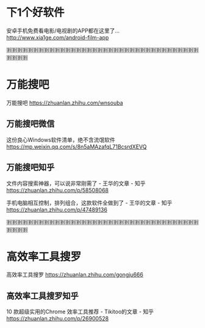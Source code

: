 
# 下1个好软件

安卓手机免费看电影/电视剧的APP都在这里了… http://www.xia1ge.com/android-film-app

:u5272::u5272::u5272::u5272::u5272::u5272::u5272::u5272::u5272::u5272::u5272::u5272::u5272::u5272::u5272::u5272::u5272::u5272::u5272::u5272::u5272::u5272::u5272::u5272::u5272::u5272::u5272::u5272::u5272::u5272::u5272::u5272::u5272::u5272::u5272::u5272::u5272::u5272::u5272::u5272:

# 万能搜吧

万能搜吧 https://zhuanlan.zhihu.com/wnsouba

## 万能搜吧微信

这份良心Windows软件清单，绝不含流氓软件 https://mp.weixin.qq.com/s/8n5aMAzafqL71BcsrdXEVQ

## 万能搜吧知乎 

文件内容搜索神器，可以说非常刚需了 - 王华的文章 - 知乎 https://zhuanlan.zhihu.com/p/58508068

手机电脑相互控制，排列组合，这款软件全做到了 - 王华的文章 - 知乎 https://zhuanlan.zhihu.com/p/47489136

:u5272::u5272::u5272::u5272::u5272::u5272::u5272::u5272::u5272::u5272::u5272::u5272::u5272::u5272::u5272::u5272::u5272::u5272::u5272::u5272::u5272::u5272::u5272::u5272::u5272::u5272::u5272::u5272::u5272::u5272::u5272::u5272::u5272::u5272::u5272::u5272::u5272::u5272::u5272::u5272:

# 高效率工具搜罗

高效率工具搜罗 https://zhuanlan.zhihu.com/gongju666

## 高效率工具搜罗知乎

10 款超级实用的Chrome 效率工具推荐 - Tikitoo的文章 - 知乎 https://zhuanlan.zhihu.com/p/26900528

